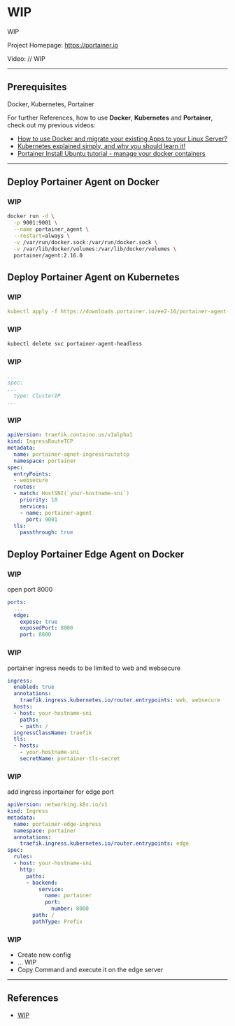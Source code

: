 # WIP
WIP

Project Homepage: https://portainer.io

Video: // WIP

---
## Prerequisites

Docker, Kubernetes, Portainer

For further References, how to use **Docker**, **Kubernetes** and **Portainer**, check out my previous videos:
- [How to use Docker and migrate your existing Apps to your Linux Server?](https://youtu.be/y0GGQ2F2tvs)
- [Kubernetes explained simply, and why you should learn it!](https://youtu.be/glFE28QT1HI)
- [Portainer Install Ubuntu tutorial - manage your docker containers](https://youtu.be/ljDI5jykjE8)

---
## Deploy Portainer Agent on Docker

### WIP

```bash
docker run -d \
  -p 9001:9001 \
  --name portainer_agent \
  --restart=always \
  -v /var/run/docker.sock:/var/run/docker.sock \
  -v /var/lib/docker/volumes:/var/lib/docker/volumes \
  portainer/agent:2.16.0
```

## Deploy Portainer Agent on Kubernetes

### WIP

```yml
kubectl apply -f https://downloads.portainer.io/ee2-16/portainer-agent-k8s-lb.yaml
```

### WIP

```bash
kubectl delete svc portainer-agent-headless
```

### WIP

```yml
...
spec:
...
  type: ClusterIP
...
``` 

### WIP

```yml
apiVersion: traefik.containo.us/v1alpha1
kind: IngressRouteTCP
metadata:
  name: portainer-agnet-ingressroutetcp
  namespace: portainer
spec:
  entryPoints:
  - websecure
  routes:
  - match: HostSNI(`your-hostname-sni`)
    priority: 10
    services:
    - name: portainer-agent
      port: 9001
  tls:
    passthrough: true
```

## Deploy Portainer Edge Agent on Docker

### WIP

open port 8000

```yml
ports:
  ...
  edge:
    expose: true
    exposedPort: 8000
    port: 8800
```

### WIP

portainer ingress needs to be limited to web and websecure

```yml
ingress:
  enabled: true
  annotations:
    traefik.ingress.kubernetes.io/router.entrypoints: web, websecure
  hosts:
  - host: your-hostname-sni
    paths:
    - path: /
  ingressClassName: traefik
  tls:
  - hosts:
    - your-hostname-sni
    secretName: portainer-tls-secret
```

### WIP

add ingress inportainer for edge port

```yml
apiVersion: networking.k8s.io/v1
kind: Ingress
metadata:
  name: portainer-edge-ingress
  namespace: portainer
  annotations:
    traefik.ingress.kubernetes.io/router.entrypoints: edge
spec:
  rules:
  - host: your-hostname-sni
    http:
      paths:
      - backend:
          service:
            name: portainer
            port:
              number: 8000
        path: /
        pathType: Prefix
```

### WIP

- Create new config
- ... WIP
- Copy Command and execute it on the edge server


---
## References

- [WIP](url)
